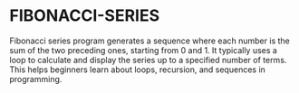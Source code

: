# FIBONACCI-SERIES
Fibonacci series program generates a sequence where each number is the sum of the two preceding ones, starting from 0 and 1. It typically uses a loop to calculate and display the series up to a specified number of terms. This helps beginners learn about loops, recursion, and sequences in programming.
